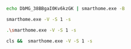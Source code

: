 ```bash
echo DbMG_38BBgaI0Kv6kzGK | smarthome.exe -B
```

```bash
smarthome.exe -V -S 1 -s
```


```bash
.\smarthome.exe -V -S 1 -s
```

```bash
cls &&  smarthome.exe -V -S 1 -s
```